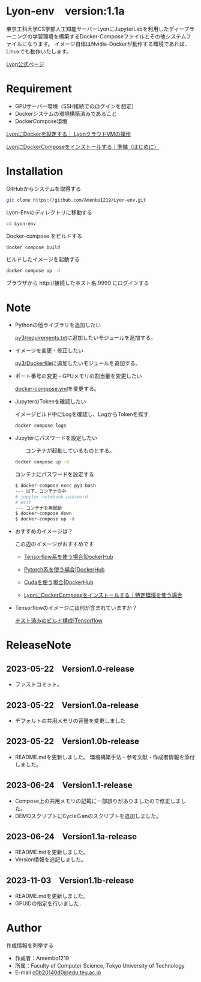 # Lyon-env　version:1.1a

東京工科大学CS学部人工知能サーバーLyonにJupyterLabを利用したディープラーニングの学習環境を構築するDocker-Composeファイルとその他システムファイルになります。
イメージ自体はNvidia-Dockerが動作する環境であれば、Linuxでも動作いたします。

[Lyon公式ページ](https://sites.google.com/edu.teu.ac.jp/cscloud)

# Requirement

* GPUサーバー環境（SSH接続でのログインを想定）
* Dockerシステムの環境構築済みであること
* DockerCompose環境

[LyonにDockerを設定する｜ LyonクラウドVMの操作](https://sites.google.com/edu.teu.ac.jp/cscloud#h.89lswy9teuzt)

[LyonにDockerComposeをインストールする｜準備（はじめに）](https://power-banana-14a.notion.site/Lyon-JupyerLab-20230428-c4e3134fe8174bf3b6310cdd286d3a2b)


# Installation

GitHubからシステムを取得する
```bash
git clone https://github.com/Amenbo1219/Lyon-env.git
```
Lyon-Envのディレクトリに移動する
```bash
cd Lyon-env
```
Docker-compose をビルドする
```bash
docker compose build
```
ビルドしたイメージを起動する
```bash
docker compose up -d
```
ブラウザから http://接続したホスト名:9999 にログインする

# Note

* Pythonの他ライブラリを追加したい

     [py3/requirements.txt](py3/requirements.txt)に追加したいモジュールを追加する。
* イメージを変更・修正したい

     [py3/Dockerfile](py3/Dockerfile)に追加したいモジュールを追加する。

* ポート番号の変更・GPUメモリの割当量を変更したい

     [docker-compose.yml](docker-compose.yml)を変更する。
* JupyterのTokenを確認したい

     イメージビルド中にLogを確認し、LogからTokenを探す
    ```bash
    docker compose logs
    ```
* Jupyterにパスワードを設定したい

    　　コンテナが起動しているものとする。

    ```bash
    docker compose up -d
    ```
    コンテナにパスワードを設定する
    ```bash
    $ docker-compose exec py3 bash
    --- 以下、コンテナの中
    # jupyter notebook password
    # exit
    --- コンテナを再起動
    $ docker-compose down
    $ docker-compose up -d
    ```
* おすすめのイメージは？

    この辺のイメージがおすすめです

    * [Tensorflow系を使う場合|DockerHub](https://hub.docker.com/r/tensorflow/tensorflow/tags)

    * [Pytorch系を使う場合|DockerHub](https://hub.docker.com/r/pytorch/pytorch/tags)

    * [Cudaを使う場合|DockerHub](https://hub.docker.com/r/nvidia/cuda/tags)

    * [LyonにDockerComposeをインストールする｜特定環境を使う場合](https://sites.google.com/edu.teu.ac.jp/cscloud#h.d6y8bo3ee6h1)

* Tensorflowのイメージには何が含まれていますか？

     [テスト済みのビルド構成|Tensorflow](https://www.tensorflow.org/install/source?hl=ja#gpu)

# ReleaseNote
## 2023-05-22　Version1.0-release
* ファストコミット。
## 2023-05-22　Version1.0a-release
* デフォルトの共用メモリの容量を変更しました
## 2023-05-22　Version1.0b-release
* README.mdを更新しました。
 環境構築手法・参考文献・作成者情報を添付しました。
## 2023-06-24　Version1.1-release
* Compose上の共用メモリの記載に一部誤りがありましたので修正しました。
* DEMOスクリプトにCycleＧanのスクリプトを追加しました。
## 2023-06-24　Version1.1a-release
* README.mdを更新しました。
* Version情報を追記しました。
## 2023-11-03　Version1.1b-release
* README.mdを更新しました。
* GPUIDの指定を行いました．
# Author

作成情報を列挙する

* 作成者：Amembo1219
* 所属：Faculty of Computer Science, Tokyo University of Technology 
* E-mail c0b20140d0@edu.teu.ac.jp

